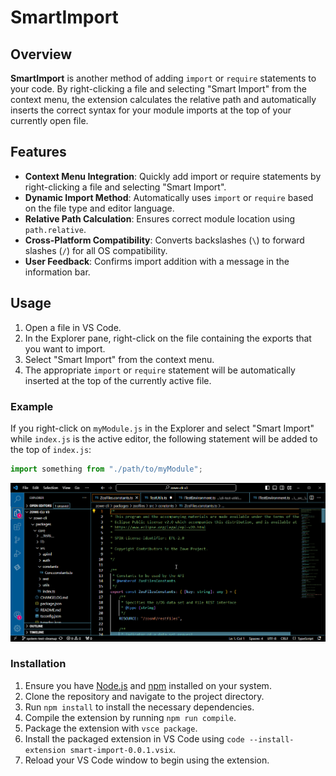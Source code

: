 # SmartImport

## Overview

**SmartImport** is another method of adding `import` or `require` statements to your code. By right-clicking a file and selecting "Smart Import" from the context menu, the extension calculates the relative path and automatically inserts the correct syntax for your module imports at the top of your currently open file.

## Features

- **Context Menu Integration**: Quickly add import or require statements by right-clicking a file and selecting "Smart Import".
- **Dynamic Import Method**: Automatically uses `import` or `require` based on the file type and editor language.
- **Relative Path Calculation**: Ensures correct module location using `path.relative`.
- **Cross-Platform Compatibility**: Converts backslashes (`\`) to forward slashes (`/`) for all OS compatibility.
- **User Feedback**: Confirms import addition with a message in the information bar.

## Usage

1. Open a file in VS Code.
2. In the Explorer pane, right-click on the file containing the exports that you want to import.
3. Select "Smart Import" from the context menu.
4. The appropriate `import` or `require` statement will be automatically inserted at the top of the currently active file.

### Example

If you right-click on `myModule.js` in the Explorer and select "Smart Import" while `index.js` is the active editor, the following statement will be added to the top of `index.js`:

```javascript
import something from "./path/to/myModule";
```

![Watch the demo](./src/assets/screenRecording_smartImport.gif)

### Installation

1. Ensure you have [Node.js](https://nodejs.org/) and [npm](https://www.npmjs.com/) installed on your system.
2. Clone the repository and navigate to the project directory.
3. Run `npm install` to install the necessary dependencies.
4. Compile the extension by running `npm run compile`.
5. Package the extension with `vsce package`.
6. Install the packaged extension in VS Code using `code --install-extension smart-import-0.0.1.vsix`.
7. Reload your VS Code window to begin using the extension.
